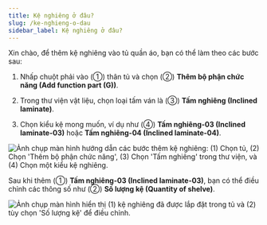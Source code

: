 ```yaml
---
title: Kệ nghiêng ở đâu?
slug: /ke-nghieng-o-dau
sidebar_label: Kệ nghiêng ở đâu?
---
```


Xin chào, để thêm kệ nghiêng vào tủ quần áo, bạn có thể làm theo các bước sau:

1. Nhấp chuột phải vào (①) thân tủ và chọn (②) **Thêm bộ phận chức năng (Add function part (G))**.

2. Trong thư viện vật liệu, chọn loại tấm ván là (③) **Tấm nghiêng (Inclined laminate)**.

3. Chọn kiểu kệ mong muốn, ví dụ như (④) **Tấm nghiêng-03 (Inclined laminate-03)** hoặc **Tấm nghiêng-04 (Inclined laminate-04)**.

![Ảnh chụp màn hình hướng dẫn các bước thêm kệ nghiêng: (1) Chọn tủ, (2) Chọn 'Thêm bộ phận chức năng', (3) Chọn 'Tấm nghiêng' trong thư viện, và (4) Chọn một kiểu kệ nghiêng.](https://storage.googleapis.com/jegavn_kb/images/b09f6153-9d6e-45f5-a2b1-998acd455f84.png)

Sau khi thêm (①) **Tấm nghiêng-03 (Inclined laminate-03)**, bạn có thể điều chỉnh các thông số như (②) **Số lượng kệ (Quantity of shelve)**.

![Ảnh chụp màn hình hiển thị (1) kệ nghiêng đã được lắp đặt trong tủ và (2) tùy chọn 'Số lượng kệ' để điều chỉnh.](https://storage.googleapis.com/jegavn_kb/images/da0747bb-4ddd-4433-8fe9-3f79204d34bf.png)